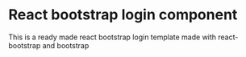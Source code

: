# React bootstrap login component

This is a ready made react bootstrap login template made with react-bootstrap and bootstrap

